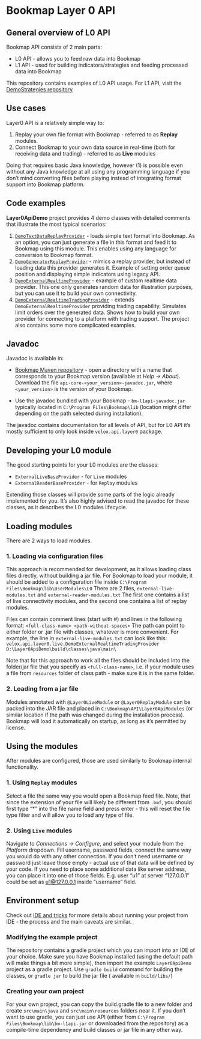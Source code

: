 # Bookmap Layer 0 API

## General overview of L0 API

Bookmap API consists of 2 main parts:

- L0 API - allows you to feed raw data into Bookmap
- L1 API - used for building indicators/strategies and feeding processed data into Bookmap

This repository contains examples of L0 API usage. For L1 API, visit
the [DemoStrategies repository](https://github.com/BookmapAPI/DemoStrategies)

## Use cases

Layer0 API is a relatively simple way to:

1) Replay your own file format with Bookmap - referred to as **Replay** modules.
2) Connect Bookmap to your own data source in real-time (both for receiving data and
   trading) - referred to as **Live** modules

Doing that requires basic Java knowledge, however (1) is possible even without any Java
knowledge at all using any programming language if you don’t mind converting files before
playing instead of integrating format support into Bookmap platform.

## Code examples

**Layer0ApiDemo** project provides 4 demo classes with detailed comments that illustrate the most
typical scenarios:

1) [`DemoTextDataReplayProvider`](src/main/java/velox/api/layer0/replay/DemoTextDataReplayProvider.java) - loads simple text format into Bookmap. As an option,
   you can just generate a file in this format and feed it to Bookmap using this module. This
   enables using any language for conversion to Bookmap format.
2) [`DemoGeneratorReplayProvider`](src/main/java/velox/api/layer0/replay/DemoGeneratorReplayProvider.java) - mimics a replay provider, but instead of loading data
   this provider generates it. Example of setting order queue position and displaying simple
   indicators using legacy API.
3) [`DemoExternalRealtimeProvider`](src/main/java/velox/api/layer0/live/DemoExternalRealtimeProvider.java) - example of custom realtime data provider. This one
   only generates random data for illustration purposes, but you can use it to build your
   own connectivity.
4) [`DemoExternalRealtimeTradingProvider`](src/main/java/velox/api/layer0/live/DemoExternalRealtimeTradingProvider.java) - extends `DemoExternalRealtimeProvider`
   providing trading capability. Simulates limit orders over the generated data. Shows how
   to build your own provider for connecting to a platform with trading support.
   The project also contains some more complicated examples.

## Javadoc

Javadoc is available in:

- [Bookmap Maven repository](https://maven.bookmap.com/maven2/releases/com/bookmap/api/api-core/) -
  open a directory with a name that corresponds to your Bookmap version (available at _Help -> About_).
  Download the file `api-core-<your_version>-javadoc.jar`, where `<your_version>` is the version of
  your Bookmap.

- Use the javadoc bundled with your Bookmap - `bm-l1api-javadoc.jar` typically located
  in `C:\Program Files\Bookmap\lib`
  (location might differ depending on the path selected during installation).

The javadoc contains documentation for all levels of API, but for L0 API it’s mostly sufficient to
only look inside `velox.api.layer0` package.

## Developing your L0 module

The good starting points for your L0 modules are the classes:
- `ExternalLiveBaseProvider` - for `Live` modules
- `ExternalReaderBaseProvider` - for `Replay` modules

Extending those classes will provide some parts of the logic already implemented for you.
It’s also highly advised to read the javadoc for these classes, as it describes the L0 modules lifecycle.

## Loading modules

There are 2 ways to load modules.

### 1. Loading via configuration files

This approach is recommended for development, as it allows loading class files directly, without
building a jar file.
For Bookmap to load your module, it should be added to a configuration file inside
`C:\Program Files\Bookmap\lib\UserModules\L0`
There are 2 files, `external-live-modules.txt` and `external-reader-modules.txt`
The first one contains a list of live connectivity modules, and the second one contains a list of
replay modules.

Files can contain comment lines (start with #) and lines in the following format:
`<full-class-name> <path-without-spaces>`
The path can point to either folder or .jar file with classes, whatever is more convenient.
For example, the line in `external-live-modules.txt` can look like this:
`velox.api.layer0.live.DemoExternalRealtimeTradingProvider D:\Layer0ApiDemo\build\classes\java\main\`

Note that for this approach to work all the files should be included into the
folder/jar file that you specify as `<full-class-name>`, i.e. if your module uses
a file from `resources` folder of class path - make sure it is in the same folder.

### 2. Loading from a jar file

Modules annotated with `@Layer0LiveModule` or `@Layer0ReplayModule` can be
packed into the JAR file and placed in `C:\Bookmap\API\Layer0ApiModules` (or similar location if
the path was changed during the installation process). Bookmap will load it automatically on
startup, as
long as it’s permitted by license.

## Using the modules

After modules are configured, those are used similarly to Bookmap internal functionality.

### 1. Using `Replay` modules

Select a file the same way you would open a Bookmap feed file. Note, that since the extension of
your file
will likely be different from `.bmf`, you should first type “*” into the file name field and press
enter -
this will reset the file type filter and will allow you to load any type of file.

### 2. Using `Live` modules

Navigate to _Connections -> Configure_, and select your module from the _Platform_ dropdown.  Fill username,
password fields, connect the same way you would do with any other connection.
If you don’t need username or password just leave those empty - actual use of that data will be
defined by your code.
If you need to place some additional data like server address, you can place it into one of those
fields. E.g. user “u1” at server “127.0.0.1” could be set as u1@127.0.0.1 inside “username” field.

## Environment setup

Check out [IDE and tricks](https://github.com/BookmapAPI/DemoStrategies#ide-and-tricks)
for more details about running your project from IDE - the process and the main caveats are similar.

### Modifying the example project

The repository contains a gradle project which you can import into an IDE of your choice.
Make sure you have Bookmap installed (using the default path will make things a bit more simple),
then import the example `Layer0ApiDemo` project as a gradle project.
Use `gradle build` command for building the classes, or `gradle jar` to build the jar file (
available
in `build/libs/`)

### Creating your own project

For your own project, you can copy the build.gradle file to a new folder and create `src\main\java`
and `src\main\resources` folders near it.
If you don’t want to use gradle, you can just use API (either from `C:\Program
Files\Bookmap\lib\bm-l1api.jar` or downloaded from the repository) as a compile-time
dependency and build classes or jar file in any other way.


